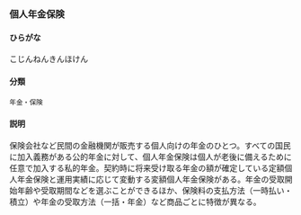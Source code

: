 <div style="display:none;">

## [あ行](securities-terms?id=あ行)
## [か行](securities-terms?id=か行)

</div>

### 個人年金保険

#### ひらがな

こじんねんきんほけん

#### 分類

`年金・保険`

#### 説明

保険会社など民間の金融機関が販売する個人向けの年金のひとつ。すべての国民に加入義務がある公的年金に対して、個人年金保険は個人が老後に備えるために任意で加入する私的年金。契約時に将来受け取る年金の額が確定している定額個人年金保険と運用実績に応じて変動する変額個人年金保険がある。年金の受取開始年齢や受取期間などを選ぶことができるほか、保険料の支払方法（一時払い・積立）や年金の受取方法（一括・年金）など商品ごとに特徴が異なる。

<div style="display:none;">

## [さ行](securities-terms?id=さ行)
## [た行](securities-terms?id=た行)
## [な行](securities-terms?id=な行)
## [は行](securities-terms?id=は行)
## [ま行](securities-terms?id=ま行)
## [や行](securities-terms?id=や行)
## [ら行](securities-terms?id=ら行)
## [わ行](securities-terms?id=わ行)
## [英数字・記号](securities-terms?id=英数字・記号)

</div>

